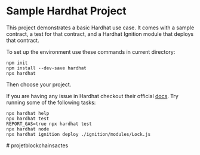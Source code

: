 # Sample Hardhat Project

This project demonstrates a basic Hardhat use case. It comes with a sample contract, a test for that contract, and a Hardhat Ignition module that deploys that contract.

To set up the environment use these commands in current directory:
```shell
npm init
npm install --dev-save hardhat
npx hardhat
```
Then choose your project.

If you are having any issue in Hardhat
checkout their official [docs](https://hardhat.org/docs).
Try running some of the following tasks:

```shell
npx hardhat help
npx hardhat test
REPORT_GAS=true npx hardhat test
npx hardhat node
npx hardhat ignition deploy ./ignition/modules/Lock.js
```
#   p r o j e t b l o c k c h a i n s a c t e s 
 
 